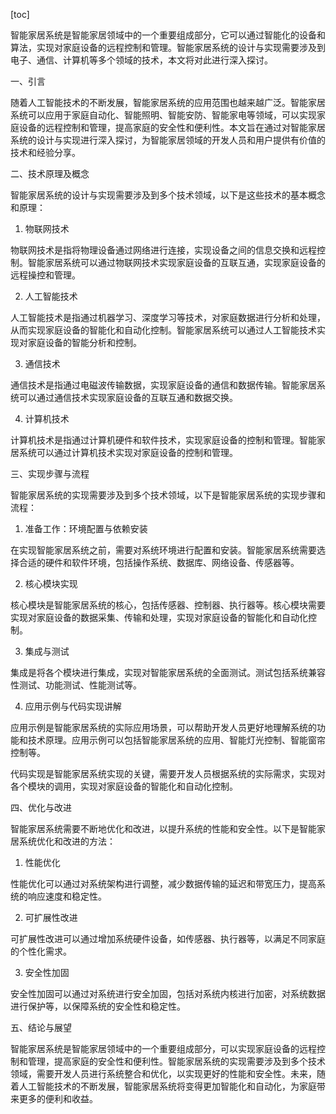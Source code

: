 
[toc]                    
                
                
智能家居系统是智能家居领域中的一个重要组成部分，它可以通过智能化的设备和算法，实现对家庭设备的远程控制和管理。智能家居系统的设计与实现需要涉及到电子、通信、计算机等多个领域的技术，本文将对此进行深入探讨。

一、引言

随着人工智能技术的不断发展，智能家居系统的应用范围也越来越广泛。智能家居系统可以应用于家庭自动化、智能照明、智能安防、智能家电等领域，可以实现家庭设备的远程控制和管理，提高家庭的安全性和便利性。本文旨在通过对智能家居系统的设计与实现进行深入探讨，为智能家居领域的开发人员和用户提供有价值的技术和经验分享。

二、技术原理及概念

智能家居系统的设计与实现需要涉及到多个技术领域，以下是这些技术的基本概念和原理：

1. 物联网技术

物联网技术是指将物理设备通过网络进行连接，实现设备之间的信息交换和远程控制。智能家居系统可以通过物联网技术实现家庭设备的互联互通，实现家庭设备的远程操控和管理。

2. 人工智能技术

人工智能技术是指通过机器学习、深度学习等技术，对家庭数据进行分析和处理，从而实现家庭设备的智能化和自动化控制。智能家居系统可以通过人工智能技术实现对家庭设备的智能分析和控制。

3. 通信技术

通信技术是指通过电磁波传输数据，实现家庭设备的通信和数据传输。智能家居系统可以通过通信技术实现家庭设备的互联互通和数据交换。

4. 计算机技术

计算机技术是指通过计算机硬件和软件技术，实现家庭设备的控制和管理。智能家居系统可以通过计算机技术实现对家庭设备的控制和管理。

三、实现步骤与流程

智能家居系统的实现需要涉及到多个技术领域，以下是智能家居系统的实现步骤和流程：

1. 准备工作：环境配置与依赖安装

在实现智能家居系统之前，需要对系统环境进行配置和安装。智能家居系统需要选择合适的硬件和软件环境，包括操作系统、数据库、网络设备、传感器等。

2. 核心模块实现

核心模块是智能家居系统的核心，包括传感器、控制器、执行器等。核心模块需要实现对家庭设备的数据采集、传输和处理，实现对家庭设备的智能化和自动化控制。

3. 集成与测试

集成是将各个模块进行集成，实现对智能家居系统的全面测试。测试包括系统兼容性测试、功能测试、性能测试等。

4. 应用示例与代码实现讲解

应用示例是智能家居系统的实际应用场景，可以帮助开发人员更好地理解系统的功能和技术原理。应用示例可以包括智能家居系统的应用、智能灯光控制、智能窗帘控制等。

代码实现是智能家居系统实现的关键，需要开发人员根据系统的实际需求，实现对各个模块的调用，实现对家庭设备的智能化和自动化控制。

四、优化与改进

智能家居系统需要不断地优化和改进，以提升系统的性能和安全性。以下是智能家居系统优化和改进的方法：

1. 性能优化

性能优化可以通过对系统架构进行调整，减少数据传输的延迟和带宽压力，提高系统的响应速度和稳定性。

2. 可扩展性改进

可扩展性改进可以通过增加系统硬件设备，如传感器、执行器等，以满足不同家庭的个性化需求。

3. 安全性加固

安全性加固可以通过对系统进行安全加固，包括对系统内核进行加密，对系统数据进行保护等，以保障系统的安全性和稳定性。

五、结论与展望

智能家居系统是智能家居领域中的一个重要组成部分，可以实现家庭设备的远程控制和管理，提高家庭的安全性和便利性。智能家居系统的实现需要涉及到多个技术领域，需要开发人员进行系统整合和优化，以实现更好的性能和安全性。未来，随着人工智能技术的不断发展，智能家居系统将变得更加智能化和自动化，为家庭带来更多的便利和收益。

